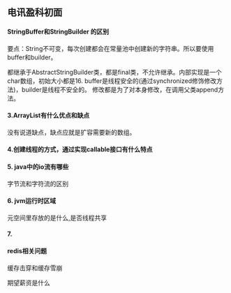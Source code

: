 ## 电讯盈科初面

#### StringBuffer和StringBuilder 的区别

要点：String不可变，每次创建都会在常量池中创建新的字符串。所以要使用buffer和builder。

都继承于AbstractStringBuilder类，都是final类，不允许继承。内部实现是一个char数组，初始大小都是16.
buffer是线程安全的(通过synchronized修饰修改方法)，builder是线程不安全的。
修改都是为了对本身修改，在调用父类append方法。

#### 3.ArrayList有什么优点和缺点

没有说道缺点，缺点应就是扩容需要新的数组。

#### 4.创建线程的方式，通过实现callable接口有什么特点



#### 5. java中的io流有哪些

字节流和字符流的区别

#### 6. jvm运行时区域

元空间里存放的是什么,是否线程共享

#### 7.



#### redis相关问题

缓存击穿和缓存雪崩









期望薪资是什么



